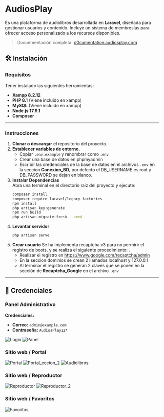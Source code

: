 # AudiosPlay
Es una plataforma de audiolibros desarrollada en **Laravel**, diseñada para gestionar usuarios y contenido. Incluye un sistema de membresías para ofrecer acceso personalizado a los recursos disponibles.


> Docuementación completa: [d0cumentation.audiosplay.com](https://documentation.audiosplay.com)


## 🛠️   Instalación  

### Requisitos 
Tener instalado las siguientes herramientas: 
- **Xampp 8.2.12**
- **PHP 8.1**  (Viene incluido en xampp)  
- **MySQL**  (Viene incluido en xampp) 
- **Node.js 17.9.1**  
- **Composer**  

---

### Instrucciones  
1. **Clonar o descargar** el repositorio del proyecto.  
2. **Establecer variables de entorno.**  
   - Copiar `.env.example` y renombrar como `.env`
   - Crear una base de datos en phpmyadmin
   - Escribir las credenciales de la base de datos en el archivos `.env` en la seccion **Conexion_BD**, por defecto el DB_USERNAME es root y DB_PASSWORD se dejan en blanco.  
3. **Instalar Dependencias**  
   Abra una terminal en el directorio raíz del proyecto y ejecute:  
   ```bash
   composer install
   composer require laravel/legacy-factories
   npm install
   php artisan key:generate
   npm run build
   php artisan migrate:fresh --seed
4. **Levantar servidor**  
   ```bash
   php artisan serve
4. **Crear usuario**
Se ha implementa recaptcha v3 para no permirir el registro de boots, y se realiza el siguiente procedimiento: .
    - Realizar el registro en https://www.google.com/recaptcha/admin
    - En la seccion dominios se crean 2 llamados localhost y 127.0.0.1
    - Al terminar el registro se generan 2 claves que se ponen en la sección de **Recaptcha_Google** en el archivo `.env`  

---
## 🚀 Credenciales

### Panel Administrativo
**Credenciales:**  
- **Correo:** `admin@example.com`  
- **Contraseña:** `AudiosPlay12*`  

![Login](<https://audiosplay.com/images/screenshot/login.png>)
![Panel](<https://audiosplay.com/images/screenshot/panel.png>)

### Sitio web / Portal
![Portal](<https://audiosplay.com/images/screenshot/portal.png>)
![Portal_eccion_2](<https://audiosplay.com/images/screenshot/portal_seccion_2.png>)
![Audiolibros](<https://audiosplay.com/images/screenshot/audiolibros.png>)

### Sitio web / Reproductor
![Reproductor](<https://audiosplay.com/images/screenshot/audiosplay_detalles.png>)
![Reproductor_2](<https://audiosplay.com/images/screenshot/audiosplay_detalles_2.png>)

### Sitio web / Favoritos
![Favoritos](<https://audiosplay.com/images/screenshot/favoritos.png>)


